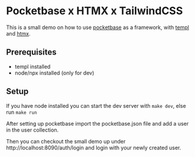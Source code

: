 # Pocketbase x HTMX x TailwindCSS

This is a small demo on how to use [pocketbase](https://pocketbase.io/) as a framework, with [templ](https://templ.guide/) and [htmx](https://htmx.org/).

## Prerequisites
 - templ installed
 - node/npx installed (only for dev)

## Setup
If you have node installed you can start the dev server with `make dev`, else run `make run`

After setting up pocketbase import the pocketbase.json file and add a user in the user collection.

Then you can checkout the small demo up under http://localhost:8090/auth/login and login with your newly created user.
